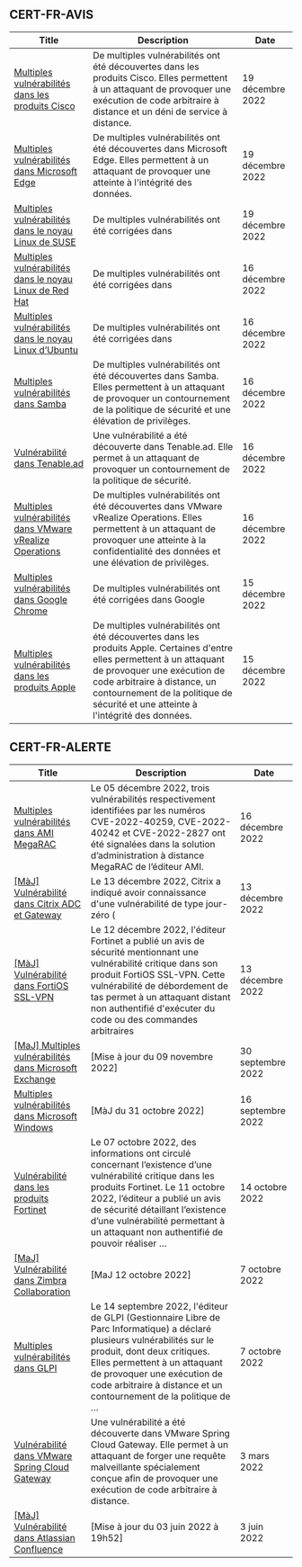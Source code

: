 
## CERT-FR-AVIS
|Title|Description|Date|
|---|---|---|
| [Multiples vulnérabilités dans les produits Cisco](https://www.cert.ssi.gouv.fr/avis/CERTFR-2022-AVI-1117/) | De multiples vulnérabilités ont été découvertes dans les produits Cisco. Elles permettent à un attaquant de provoquer une exécution de code arbitraire à distance et un déni de service à distance. | 19 décembre 2022 |
| [Multiples vulnérabilités dans Microsoft Edge](https://www.cert.ssi.gouv.fr/avis/CERTFR-2022-AVI-1116/) | De multiples vulnérabilités ont été découvertes dans Microsoft Edge. Elles permettent à un attaquant de provoquer une atteinte à l'intégrité des données. | 19 décembre 2022 |
| [Multiples vulnérabilités dans le noyau Linux de SUSE](https://www.cert.ssi.gouv.fr/avis/CERTFR-2022-AVI-1115/) | De multiples vulnérabilités ont été corrigées dans  | 19 décembre 2022 |
| [Multiples vulnérabilités dans le noyau Linux de Red Hat](https://www.cert.ssi.gouv.fr/avis/CERTFR-2022-AVI-1114/) | De multiples vulnérabilités ont été corrigées dans  | 16 décembre 2022 |
| [Multiples vulnérabilités dans le noyau Linux d’Ubuntu](https://www.cert.ssi.gouv.fr/avis/CERTFR-2022-AVI-1113/) | De multiples vulnérabilités ont été corrigées dans  | 16 décembre 2022 |
| [Multiples vulnérabilités dans Samba](https://www.cert.ssi.gouv.fr/avis/CERTFR-2022-AVI-1112/) | De multiples vulnérabilités ont été découvertes dans Samba. Elles permettent à un attaquant de provoquer un contournement de la politique de sécurité et une élévation de privilèges. | 16 décembre 2022 |
| [Vulnérabilité dans Tenable.ad](https://www.cert.ssi.gouv.fr/avis/CERTFR-2022-AVI-1111/) | Une vulnérabilité a été découverte dans Tenable.ad. Elle permet à un attaquant de provoquer un contournement de la politique de sécurité. | 16 décembre 2022 |
| [Multiples vulnérabilités dans VMware vRealize Operations](https://www.cert.ssi.gouv.fr/avis/CERTFR-2022-AVI-1110/) | De multiples vulnérabilités ont été découvertes dans VMware vRealize Operations. Elles permettent à un attaquant de provoquer une atteinte à la confidentialité des données et une élévation de privilèges. | 16 décembre 2022 |
| [Multiples vulnérabilités dans Google Chrome](https://www.cert.ssi.gouv.fr/avis/CERTFR-2022-AVI-1109/) | De multiples vulnérabilités ont été corrigées dans Google  | 15 décembre 2022 |
| [Multiples vulnérabilités dans les produits Apple](https://www.cert.ssi.gouv.fr/avis/CERTFR-2022-AVI-1108/) | De multiples vulnérabilités ont été découvertes dans les produits Apple. Certaines d'entre elles permettent à un attaquant de provoquer une exécution de code arbitraire à distance, un contournement de la politique de sécurité et une atteinte à l'intégrité des données. | 15 décembre 2022 |
## CERT-FR-ALERTE
|Title|Description|Date|
|---|---|---|
| [Multiples vulnérabilités dans AMI MegaRAC](https://www.cert.ssi.gouv.fr/alerte/CERTFR-2022-ALE-014/) | Le 05 décembre 2022, trois vulnérabilités respectivement identifiées par les numéros CVE-2022-40259, CVE-2022-40242 et CVE-2022-2827 ont été signalées dans la solution d’administration à distance MegaRAC de l’éditeur AMI. | 16 décembre 2022 |
| [[MàJ] Vulnérabilité dans Citrix ADC et Gateway](https://www.cert.ssi.gouv.fr/alerte/CERTFR-2022-ALE-013/) | Le 13 décembre 2022, Citrix a indiqué avoir connaissance d'une vulnérabilité de type jour-zéro ( | 13 décembre 2022 |
| [[MàJ] Vulnérabilité dans FortiOS SSL-VPN](https://www.cert.ssi.gouv.fr/alerte/CERTFR-2022-ALE-012/) | Le 12 décembre 2022, l'éditeur Fortinet a publié un avis de sécurité mentionnant une vulnérabilité critique dans son produit FortiOS SSL-VPN. Cette vulnérabilité de débordement de tas permet à un attaquant distant non authentifié d'exécuter du code ou des commandes arbitraires  | 13 décembre 2022 |
| [[MaJ] Multiples vulnérabilités dans Microsoft Exchange](https://www.cert.ssi.gouv.fr/alerte/CERTFR-2022-ALE-008/) | [Mise à jour du 09 novembre 2022] | 30 septembre 2022 |
| [Multiples vulnérabilités dans Microsoft Windows](https://www.cert.ssi.gouv.fr/alerte/CERTFR-2022-ALE-007/) | [MàJ du 31 octobre 2022] | 16 septembre 2022 |
| [Vulnérabilité dans les produits Fortinet](https://www.cert.ssi.gouv.fr/alerte/CERTFR-2022-ALE-011/) | Le 07 octobre 2022, des informations ont circulé concernant l’existence d’une vulnérabilité critique dans les produits Fortinet. Le 11 octobre 2022, l’éditeur a publié un avis de sécurité détaillant l’existence d’une vulnérabilité permettant à un attaquant non authentifié de pouvoir réaliser … | 14 octobre 2022 |
| [[MaJ] Vulnérabilité dans Zimbra Collaboration](https://www.cert.ssi.gouv.fr/alerte/CERTFR-2022-ALE-009/) | [MaJ 12 octobre 2022]  | 7 octobre 2022 |
| [Multiples vulnérabilités dans GLPI](https://www.cert.ssi.gouv.fr/alerte/CERTFR-2022-ALE-010/) | Le 14 septembre 2022, l'éditeur de GLPI (Gestionnaire Libre de Parc Informatique) a déclaré plusieurs vulnérabilités sur le produit, dont deux critiques. Elles permettent à un attaquant de provoquer une exécution de code arbitraire à distance et un contournement de la politique de … | 7 octobre 2022 |
| [Vulnérabilité dans VMware Spring Cloud Gateway](https://www.cert.ssi.gouv.fr/alerte/CERTFR-2022-ALE-002/) | Une vulnérabilité a été découverte dans VMware Spring Cloud Gateway. Elle permet à un attaquant de forger une requête malveillante spécialement conçue afin de provoquer une exécution de code arbitraire à distance. | 3 mars 2022 |
| [[MàJ] Vulnérabilité dans Atlassian Confluence](https://www.cert.ssi.gouv.fr/alerte/CERTFR-2022-ALE-006/) | [Mise à jour du 03 juin 2022 à 19h52] | 3 juin 2022 |
